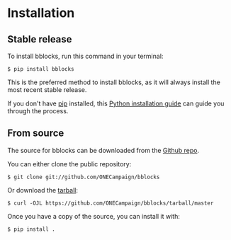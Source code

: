 # Installation

## Stable release

To install bblocks, run this command in your
terminal:

``` console
$ pip install bblocks
```

This is the preferred method to install bblocks, as it will always install the most recent stable release.

If you don't have [pip][] installed, this [Python installation guide][]
can guide you through the process.

## From source

The source for bblocks can be downloaded from
the [Github repo][].

You can either clone the public repository:

``` console
$ git clone git://github.com/ONECampaign/bblocks
```

Or download the [tarball][]:

``` console
$ curl -OJL https://github.com/ONECampaign/bblocks/tarball/master
```

Once you have a copy of the source, you can install it with:

``` console
$ pip install .
```

  [pip]: https://pip.pypa.io
  [Python installation guide]: http://docs.python-guide.org/en/latest/starting/installation/
  [Github repo]: https://github.com/%7B%7B%20cookiecutter.github_username%20%7D%7D/%7B%7B%20cookiecutter.project_slug%20%7D%7D
  [tarball]: https://github.com/%7B%7B%20cookiecutter.github_username%20%7D%7D/%7B%7B%20cookiecutter.project_slug%20%7D%7D/tarball/master
